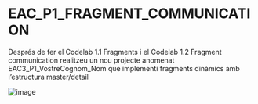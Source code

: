 # EAC_P1_FRAGMENT_COMMUNICATION
Després de fer el Codelab 1.1 Fragments i el Codelab 1.2 Fragment communication realitzeu un nou projecte anomenat  
EAC3_P1_VostreCognom_Nom que implementi fragments dinàmics amb l’estructura master/detail

![image](https://user-images.githubusercontent.com/24720815/68189692-32029a80-ffac-11e9-8038-c063cd7563fb.png)
